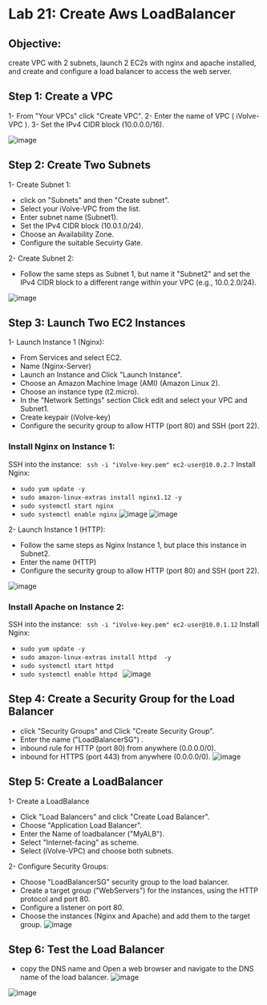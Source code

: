 # Lab 21: Create Aws LoadBalancer 

## Objective: 
create VPC  with 2 subnets, launch 2 EC2s with nginx and apache installed, and create and configure a load balancer to access the web server.

## Step 1: Create a VPC

1- From "Your VPCs" click "Create VPC".
2- Enter the name of VPC ( iVolve-VPC ).
3- Set the IPv4 CIDR block (10.0.0.0/16).

![image](https://github.com/ramy282/iVolve_OJT/assets/60857262/46a91f5b-bdcc-46d4-ab13-05bd9ec29324)

## Step 2: Create Two Subnets
1- Create Subnet 1:

- click on "Subnets" and then "Create subnet".
- Select your iVolve-VPC from the list.
- Enter subnet name (Subnet1).
- Set the IPv4 CIDR block (10.0.1.0/24).
- Choose an Availability Zone.
- Configure the suitable Secuirty Gate.

2- Create Subnet 2:
- Follow the same steps as Subnet 1, but name it "Subnet2" and set the IPv4 CIDR block to a different range within your VPC (e.g., 10.0.2.0/24).

![image](https://github.com/ramy282/iVolve_OJT/assets/60857262/361d671e-fe4f-4267-b521-42fb270e8993)

## Step 3: Launch Two EC2 Instances

1- Launch Instance 1 (Nginx):
- From Services and select EC2.
-  Name (Nginx-Server)
- Launch an Instance and Click "Launch Instance".
- Choose an Amazon Machine Image (AMI) (Amazon Linux 2).
- Choose an instance type (t2.micro).
- In the "Network Settings" section Click edit and select your VPC and Subnet1.
- Create keypair (iVolve-key)
- Configure the security group to allow HTTP (port 80) and SSH (port 22).
### Install Nginx on Instance 1:
SSH into the instance: ` ssh -i "iVolve-key.pem" ec2-user@10.0.2.7`
Install Nginx: 
- `sudo yum update -y`
- `sudo amazon-linux-extras install nginx1.12 -y`
- `sudo systemctl start nginx`
- `sudo systemctl enable nginx`
![image](https://github.com/ramy282/iVolve_OJT/assets/60857262/9c40e2dc-d02c-4908-a55a-cf7a1e369f91)
![image](https://github.com/ramy282/iVolve_OJT/assets/60857262/71be93f2-ca43-4fc2-818b-6b8e90213124)

2- Launch Instance 1 (HTTP):
- Follow the same steps as Nginx Instance 1, but place this instance in Subnet2.
- Enter the name (HTTP)
- Configure the security group to allow HTTP (port 80) and SSH (port 22).

![image](https://github.com/ramy282/iVolve_OJT/assets/60857262/9e955efa-cdab-4b45-bfa2-8a04e45c81bd)

### Install Apache on Instance 2:
SSH into the instance: ` ssh -i "iVolve-key.pem" ec2-user@10.0.1.12`
Install Nginx: 
- `sudo yum update -y`
- `sudo amazon-linux-extras install httpd  -y`
- `sudo systemctl start httpd`
- `sudo systemctl enable httpd `
![image](https://github.com/ramy282/iVolve_OJT/assets/60857262/fecbc9fe-1b39-456f-aa8c-9f24764e0283)

## Step 4: Create a Security Group for the Load Balancer
- click "Security Groups" and Click "Create Security Group".
- Enter the name ("LoadBalancerSG") .
- inbound rule for HTTP (port 80) from anywhere (0.0.0.0/0).
- inbound for HTTPS (port 443) from anywhere (0.0.0.0/0).
![image](https://github.com/ramy282/iVolve_OJT/assets/60857262/76473506-ddf5-48e4-bf23-19e314d5efb6)

## Step 5: Create a LoadBalancer
1- Create a LoadBalance 
- Click "Load Balancers" and click "Create Load Balancer".
- Choose "Application Load Balancer".
- Enter the Name of loadbalancer ("MyALB").
- Select "Internet-facing" as scheme.
- Select (iVolve-VPC) and choose both subnets.

2- Configure Security Groups:
- Choose "LoadBalancerSG" security group to the load balancer.
- Create a target group ("WebServers") for the instances, using the HTTP protocol and port 80.
- Configure a listener on port 80.
- Choose the instances (Nginx and Apache) and add them to the target group.
![image](https://github.com/ramy282/iVolve_OJT/assets/60857262/c95bb7c3-2538-4b32-953d-a622d93e50f3)

## Step 6: Test the Load Balancer
- copy the DNS name and Open a web browser and navigate to the DNS name of the load balancer.
![image](https://github.com/ramy282/iVolve_OJT/assets/60857262/691cff2f-7f0c-4376-8c1d-844816bfe5fb)

![image](https://github.com/ramy282/iVolve_OJT/assets/60857262/bc5bfe58-455f-42d9-8fae-7d409c0f4d9b)

